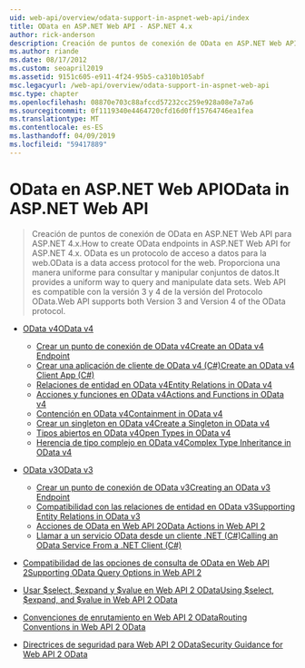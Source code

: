 ```yaml
---
uid: web-api/overview/odata-support-in-aspnet-web-api/index
title: OData en ASP.NET Web API - ASP.NET 4.x
author: rick-anderson
description: Creación de puntos de conexión de OData en ASP.NET Web API para ASP.NET 4.x
ms.author: riande
ms.date: 08/17/2012
ms.custom: seoapril2019
ms.assetid: 9151c605-e911-4f24-95b5-ca310b105abf
msc.legacyurl: /web-api/overview/odata-support-in-aspnet-web-api
msc.type: chapter
ms.openlocfilehash: 08870e703c88afccd57232cc259e928a08e7a7a6
ms.sourcegitcommit: 0f1119340e4464720cfd16d0ff15764746ea1fea
ms.translationtype: MT
ms.contentlocale: es-ES
ms.lasthandoff: 04/09/2019
ms.locfileid: "59417889"
---
```

# <a name="odata-in-aspnet-web-api"></a><span data-ttu-id="6f6cb-103">OData en ASP.NET Web API</span><span class="sxs-lookup"><span data-stu-id="6f6cb-103">OData in ASP.NET Web API</span></span>

> <span data-ttu-id="6f6cb-104">Creación de puntos de conexión de OData en ASP.NET Web API para ASP.NET 4.x.</span><span class="sxs-lookup"><span data-stu-id="6f6cb-104">How to create OData endpoints in ASP.NET Web API for ASP.NET 4.x.</span></span> <span data-ttu-id="6f6cb-105">OData es un protocolo de acceso a datos para la web.</span><span class="sxs-lookup"><span data-stu-id="6f6cb-105">OData is a data access protocol for the web.</span></span> <span data-ttu-id="6f6cb-106">Proporciona una manera uniforme para consultar y manipular conjuntos de datos.</span><span class="sxs-lookup"><span data-stu-id="6f6cb-106">It provides a uniform way to query and manipulate data sets.</span></span> <span data-ttu-id="6f6cb-107">Web API es compatible con la versión 3 y 4 de la versión del Protocolo OData.</span><span class="sxs-lookup"><span data-stu-id="6f6cb-107">Web API supports both Version 3 and Version 4 of the OData protocol.</span></span>


- [<span data-ttu-id="6f6cb-108">OData v4</span><span class="sxs-lookup"><span data-stu-id="6f6cb-108">OData v4</span></span>](odata-v4/index.md)

    - [<span data-ttu-id="6f6cb-109">Crear un punto de conexión de OData v4</span><span class="sxs-lookup"><span data-stu-id="6f6cb-109">Create an OData v4 Endpoint</span></span>](odata-v4/create-an-odata-v4-endpoint.md)
    - [<span data-ttu-id="6f6cb-110">Crear una aplicación de cliente de OData v4 (C#)</span><span class="sxs-lookup"><span data-stu-id="6f6cb-110">Create an OData v4 Client App (C#)</span></span>](odata-v4/create-an-odata-v4-client-app.md)
    - [<span data-ttu-id="6f6cb-111">Relaciones de entidad en OData v4</span><span class="sxs-lookup"><span data-stu-id="6f6cb-111">Entity Relations in OData v4</span></span>](odata-v4/entity-relations-in-odata-v4.md)
    - [<span data-ttu-id="6f6cb-112">Acciones y funciones en OData v4</span><span class="sxs-lookup"><span data-stu-id="6f6cb-112">Actions and Functions in OData v4</span></span>](odata-v4/odata-actions-and-functions.md)
    - [<span data-ttu-id="6f6cb-113">Contención en OData v4</span><span class="sxs-lookup"><span data-stu-id="6f6cb-113">Containment in OData v4</span></span>](odata-v4/odata-containment-in-web-api-22.md)
    - [<span data-ttu-id="6f6cb-114">Crear un singleton en OData v4</span><span class="sxs-lookup"><span data-stu-id="6f6cb-114">Create a Singleton in OData v4</span></span>](odata-v4/using-a-singleton-in-an-odata-endpoint-in-web-api-22.md)
    - [<span data-ttu-id="6f6cb-115">Tipos abiertos en OData v4</span><span class="sxs-lookup"><span data-stu-id="6f6cb-115">Open Types in OData v4</span></span>](odata-v4/use-open-types-in-odata-v4.md)
    - [<span data-ttu-id="6f6cb-116">Herencia de tipo complejo en OData v4</span><span class="sxs-lookup"><span data-stu-id="6f6cb-116">Complex Type Inheritance in OData v4</span></span>](odata-v4/complex-type-inheritance-in-odata-v4.md)
- [<span data-ttu-id="6f6cb-117">OData v3</span><span class="sxs-lookup"><span data-stu-id="6f6cb-117">OData v3</span></span>](odata-v3/index.md)

    - [<span data-ttu-id="6f6cb-118">Crear un punto de conexión de OData v3</span><span class="sxs-lookup"><span data-stu-id="6f6cb-118">Creating an OData v3 Endpoint</span></span>](odata-v3/creating-an-odata-endpoint.md)
    - [<span data-ttu-id="6f6cb-119">Compatibilidad con las relaciones de entidad en OData v3</span><span class="sxs-lookup"><span data-stu-id="6f6cb-119">Supporting Entity Relations in OData v3</span></span>](odata-v3/working-with-entity-relations.md)
    - [<span data-ttu-id="6f6cb-120">Acciones de OData en Web API 2</span><span class="sxs-lookup"><span data-stu-id="6f6cb-120">OData Actions in Web API 2</span></span>](odata-v3/odata-actions.md)
    - [<span data-ttu-id="6f6cb-121">Llamar a un servicio OData desde un cliente .NET (C#)</span><span class="sxs-lookup"><span data-stu-id="6f6cb-121">Calling an OData Service From a .NET Client (C#)</span></span>](odata-v3/calling-an-odata-service-from-a-net-client.md)
- [<span data-ttu-id="6f6cb-122">Compatibilidad de las opciones de consulta de OData en Web API 2</span><span class="sxs-lookup"><span data-stu-id="6f6cb-122">Supporting OData Query Options in Web API 2</span></span>](supporting-odata-query-options.md)
- [<span data-ttu-id="6f6cb-123">Usar $select, $expand y $value en Web API 2 OData</span><span class="sxs-lookup"><span data-stu-id="6f6cb-123">Using $select, $expand, and $value in Web API 2 OData</span></span>](using-select-expand-and-value.md)
- [<span data-ttu-id="6f6cb-124">Convenciones de enrutamiento en Web API 2 OData</span><span class="sxs-lookup"><span data-stu-id="6f6cb-124">Routing Conventions in Web API 2 OData</span></span>](odata-routing-conventions.md)
- [<span data-ttu-id="6f6cb-125">Directrices de seguridad para Web API 2 OData</span><span class="sxs-lookup"><span data-stu-id="6f6cb-125">Security Guidance for Web API 2 OData</span></span>](odata-security-guidance.md)
